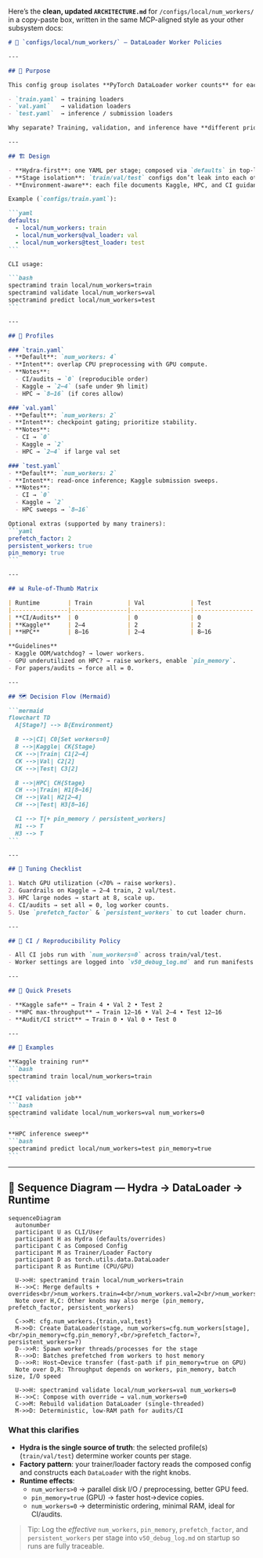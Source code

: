 Here’s the **clean, updated `ARCHITECTURE.md`** for `/configs/local/num_workers/` in a copy-paste box, written in the same MCP-aligned style as your other subsystem docs:

````markdown
# 📂 `configs/local/num_workers/` — DataLoader Worker Policies

---

## 🎯 Purpose

This config group isolates **PyTorch DataLoader worker counts** for each pipeline stage:

- `train.yaml` → training loaders  
- `val.yaml`   → validation loaders  
- `test.yaml`  → inference / submission loaders  

Why separate? Training, validation, and inference have **different priorities** (throughput vs. determinism vs. stability). Splitting them enables Hydra-safe overrides without touching code.

---

## 🏗️ Design

- **Hydra-first**: one YAML per stage; composed via `defaults` in top-level configs.  
- **Stage isolation**: `train/val/test` configs don’t leak into each other.  
- **Environment-aware**: each file documents Kaggle, HPC, and CI guidance.  

Example (`configs/train.yaml`):

```yaml
defaults:
  - local/num_workers: train
  - local/num_workers@val_loader: val
  - local/num_workers@test_loader: test
```

CLI usage:

```bash
spectramind train local/num_workers=train
spectramind validate local/num_workers=val
spectramind predict local/num_workers=test
```

---

## 📜 Profiles

### `train.yaml`
- **Default**: `num_workers: 4`  
- **Intent**: overlap CPU preprocessing with GPU compute.  
- **Notes**:  
  - CI/audits → `0` (reproducible order)  
  - Kaggle → `2–4` (safe under 9h limit)  
  - HPC → `8–16` (if cores allow)

### `val.yaml`
- **Default**: `num_workers: 2`  
- **Intent**: checkpoint gating; prioritize stability.  
- **Notes**:  
  - CI → `0`  
  - Kaggle → `2`  
  - HPC → `2–4` if large val set

### `test.yaml`
- **Default**: `num_workers: 2`  
- **Intent**: read-once inference; Kaggle submission sweeps.  
- **Notes**:  
  - CI → `0`  
  - Kaggle → `2`  
  - HPC sweeps → `8–16`

Optional extras (supported by many trainers):
```yaml
prefetch_factor: 2
persistent_workers: true
pin_memory: true
```

---

## 📊 Rule-of-Thumb Matrix

| Runtime        | Train          | Val             | Test            |
|----------------|----------------|-----------------|-----------------|
| **CI/Audits**  | 0              | 0               | 0               |
| **Kaggle**     | 2–4            | 2               | 2               |
| **HPC**        | 8–16           | 2–4             | 8–16            |

**Guidelines**
- Kaggle OOM/watchdog? → lower workers.  
- GPU underutilized on HPC? → raise workers, enable `pin_memory`.  
- For papers/audits → force all = 0.

---

## 🗺️ Decision Flow (Mermaid)

```mermaid
flowchart TD
  A[Stage?] --> B{Environment}

  B -->|CI| C0[Set workers=0]
  B -->|Kaggle| CK{Stage}
  CK -->|Train| C1[2–4]
  CK -->|Val| C2[2]
  CK -->|Test| C3[2]

  B -->|HPC| CH{Stage}
  CH -->|Train| H1[8–16]
  CH -->|Val| H2[2–4]
  CH -->|Test| H3[8–16]

  C1 --> T[+ pin_memory / persistent_workers]
  H1 --> T
  H3 --> T
```

---

## 🔧 Tuning Checklist

1. Watch GPU utilization (<70% → raise workers).  
2. Guardrails on Kaggle → 2–4 train, 2 val/test.  
3. HPC large nodes → start at 8, scale up.  
4. CI/audits → set all = 0, log worker counts.  
5. Use `prefetch_factor` & `persistent_workers` to cut loader churn.

---

## 🧪 CI / Reproducibility Policy

- All CI jobs run with `num_workers=0` across train/val/test.  
- Worker settings are logged into `v50_debug_log.md` and run manifests for traceability.  

---

## 🚀 Quick Presets

- **Kaggle safe** → Train 4 • Val 2 • Test 2  
- **HPC max-throughput** → Train 12–16 • Val 2–4 • Test 12–16  
- **Audit/CI strict** → Train 0 • Val 0 • Test 0  

---

## 📎 Examples

**Kaggle training run**  
```bash
spectramind train local/num_workers=train
```

**CI validation job**  
```bash
spectramind validate local/num_workers=val num_workers=0
```

**HPC inference sweep**  
```bash
spectramind predict local/num_workers=test pin_memory=true
```
````
---

## 🔄 Sequence Diagram — Hydra → DataLoader → Runtime

```mermaid
sequenceDiagram
  autonumber
  participant U as CLI/User
  participant H as Hydra (defaults/overrides)
  participant C as Composed Config
  participant M as Trainer/Loader Factory
  participant D as torch.utils.data.DataLoader
  participant R as Runtime (CPU/GPU)

  U->>H: spectramind train local/num_workers=train
  H-->>C: Merge defaults + overrides<br/>num_workers.train=4<br/>num_workers.val=2<br/>num_workers.test=2
  Note over H,C: Other knobs may also merge (pin_memory, prefetch_factor, persistent_workers)

  C->>M: cfg.num_workers.{train,val,test}
  M->>D: Create DataLoader(stage, num_workers=cfg.num_workers[stage],<br/>pin_memory=cfg.pin_memory?,<br/>prefetch_factor=?, persistent_workers=?)
  D-->>R: Spawn worker threads/processes for the stage
  R-->>D: Batches prefetched from workers to host memory
  D-->>R: Host→Device transfer (fast-path if pin_memory=true on GPU)
  Note over D,R: Throughput depends on workers, pin_memory, batch size, I/O speed

  U->>H: spectramind validate local/num_workers=val num_workers=0
  H-->>C: Compose with override → val.num_workers=0
  C->>M: Rebuild validation DataLoader (single-threaded)
  M->>D: Deterministic, low-RAM path for audits/CI
```

### What this clarifies

- **Hydra is the single source of truth**: the selected profile(s) (`train/val/test`) determine worker counts per stage.
- **Factory pattern**: your trainer/loader factory reads the composed config and constructs each `DataLoader` with the right knobs.
- **Runtime effects**:
  - `num_workers>0` → parallel disk I/O / preprocessing, better GPU feed.
  - `pin_memory=true` (GPU) → faster host→device copies.
  - `num_workers=0` → deterministic ordering, minimal RAM, ideal for CI/audits.

> Tip: Log the *effective* `num_workers`, `pin_memory`, `prefetch_factor`, and `persistent_workers` per stage into `v50_debug_log.md` on startup so runs are fully traceable.
